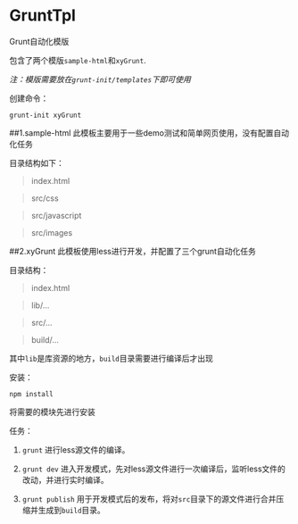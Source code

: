 # GruntTpl
Grunt自动化模版

包含了两个模版`sample-html`和`xyGrunt`.

*注：模版需要放在`grunt-init/templates`下即可使用*

创建命令：

```
grunt-init xyGrunt
```

##1.sample-html
 此模板主要用于一些demo测试和简单网页使用，没有配置自动化任务

目录结构如下：
>index.html

>src/css

>src/javascript

>src/images

##2.xyGrunt
此模板使用less进行开发，并配置了三个grunt自动化任务

目录结构：
>index.html

>lib/...

>src/...

>build/...

其中`lib`是库资源的地方，`build`目录需要进行编译后才出现

安装：

```
npm install
```

将需要的模块先进行安装

任务：

1. `grunt`
进行less源文件的编译。

2. `grunt dev`
进入开发模式，先对less源文件进行一次编译后，监听less文件的改动，并进行实时编译。

3. `grunt publish`
用于开发模式后的发布，将对`src`目录下的源文件进行合并压缩并生成到`build`目录。
